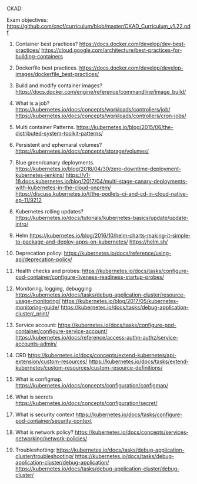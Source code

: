 CKAD:

Exam objectives:
https://github.com/cncf/curriculum/blob/master/CKAD_Curriculum_v1.22.pdf

1. Container best practices?
https://docs.docker.com/develop/dev-best-practices/
https://cloud.google.com/architecture/best-practices-for-building-containers

2. Dockerfile best practices.
https://docs.docker.com/develop/develop-images/dockerfile_best-practices/

3. Build and modify container images?
https://docs.docker.com/engine/reference/commandline/image_build/

4. What is a job?
https://kubernetes.io/docs/concepts/workloads/controllers/job/
https://kubernetes.io/docs/concepts/workloads/controllers/cron-jobs/

5. Multi container Patterns.
https://kubernetes.io/blog/2015/06/the-distributed-system-toolkit-patterns/

6. Persistent and ephemaral volumes?
https://kubernetes.io/docs/concepts/storage/volumes/

7. Blue green/canary deployments.
https://kubernetes.io/blog/2018/04/30/zero-downtime-deployment-kubernetes-jenkins/
https://v1-18.docs.kubernetes.io/blog/2017/04/multi-stage-canary-deployments-with-kubernetes-in-the-cloud-onprem/
https://discuss.kubernetes.io/t/the-podlets-ci-and-cd-in-cloud-native-ep-11/9212

8. Kubernetes rolling updates?
https://kubernetes.io/docs/tutorials/kubernetes-basics/update/update-intro/

9. Helm
https://kubernetes.io/blog/2016/10/helm-charts-making-it-simple-to-package-and-deploy-apps-on-kubernetes/
https://helm.sh/

10. Deprecation policy:
https://kubernetes.io/docs/reference/using-api/deprecation-policy/

11. Health checks and probes:
https://kubernetes.io/docs/tasks/configure-pod-container/configure-liveness-readiness-startup-probes/

12. Monitoring, logging, debugging
https://kubernetes.io/docs/tasks/debug-application-cluster/resource-usage-monitoring/
https://kubernetes.io/blog/2017/05/kubernetes-monitoring-guide/
https://kubernetes.io/docs/tasks/debug-application-cluster/_print/

13. Service account:
https://kubernetes.io/docs/tasks/configure-pod-container/configure-service-account/
https://kubernetes.io/docs/reference/access-authn-authz/service-accounts-admin/

14. CRD
https://kubernetes.io/docs/concepts/extend-kubernetes/api-extension/custom-resources/
https://kubernetes.io/docs/tasks/extend-kubernetes/custom-resources/custom-resource-definitions/

15. What is configmap.
 https://kubernetes.io/docs/concepts/configuration/configmap/
 
16. What is secrets
https://kubernetes.io/docs/concepts/configuration/secret/
 
17.  What is security context
https://kubernetes.io/docs/tasks/configure-pod-container/security-context

18. What is network policy?
https://kubernetes.io/docs/concepts/services-networking/network-policies/

19. Troubleshotting:
https://kubernetes.io/docs/tasks/debug-application-cluster/troubleshooting/
https://kubernetes.io/docs/tasks/debug-application-cluster/debug-application/
https://kubernetes.io/docs/tasks/debug-application-cluster/debug-cluster/
